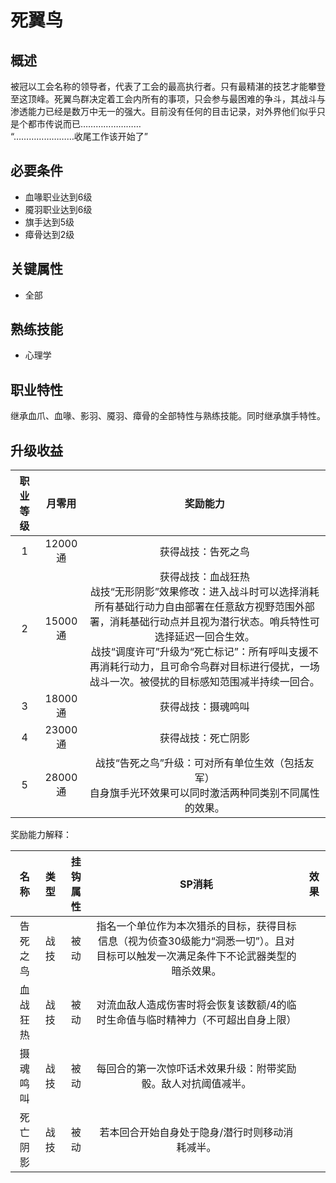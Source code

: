# 死翼鸟

## 概述

被冠以工会名称的领导者，代表了工会的最高执行者。只有最精湛的技艺才能攀登至这顶峰。死翼鸟群决定着工会内所有的事项，只会参与最困难的争斗，其战斗与渗透能力已经是数万中无一的强大。目前没有任何的目击记录，对外界他们似乎只是个都市传说而已……………………<br>“……………………收尾工作该开始了”

## 必要条件

* 血喙职业达到6级
* 魇羽职业达到6级
* 旗手达到5级
* 瘴骨达到2级

## 关键属性

* 全部

## 熟练技能

* 心理学
  
## 职业特性

继承血爪、血喙、影羽、魇羽、瘴骨的全部特性与熟练技能。同时继承旗手特性。

## 升级收益

职业等级|月零用|奖励能力
:--:|:--:|:--:
1|12000通|获得战技：告死之鸟
2|15000通|获得战技：血战狂热<br>战技“无形阴影”效果修改：进入战斗时可以选择消耗所有基础行动力自由部署在任意敌方视野范围外部署，消耗基础行动点并且视为潜行状态。哨兵特性可选择延迟一回合生效。<br>战技“调度许可”升级为“死亡标记”：所有呼叫支援不再消耗行动力，且可命令鸟群对目标进行侵扰，一场战斗一次。被侵扰的目标感知范围减半持续一回合。
3|18000通|获得战技：摄魂鸣叫
4|23000通|获得战技：死亡阴影
5|28000通|战技“告死之鸟”升级：可对所有单位生效（包括友军）<br>自身旗手光环效果可以同时激活两种同类别不同属性的效果。

奖励能力解释：

名称|类型|挂钩属性|SP消耗|效果
:--:|:--:|:--:|:--:|:--:
告死之鸟|战技|被动|指名一个单位作为本次猎杀的目标，获得目标信息（视为侦查30级能力“洞悉一切”）。且对目标可以触发一次满足条件下不论武器类型的暗杀效果。
血战狂热|战技|被动|对流血敌人造成伤害时将会恢复该数额/4的临时生命值与临时精神力（不可超出自身上限）
摄魂鸣叫|战技|被动|每回合的第一次惊吓话术效果升级：附带奖励骰。敌人对抗阈值减半。
死亡阴影|战技|被动|若本回合开始自身处于隐身/潜行时则移动消耗减半。
